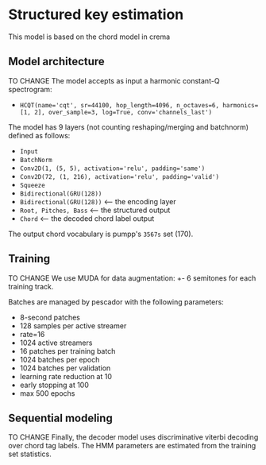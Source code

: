 Structured key estimation
===========================

This model is based on the chord model in crema


Model architecture
------------------
TO CHANGE
The model accepts as input a harmonic constant-Q spectrogram:

- `HCQT(name='cqt', sr=44100, hop_length=4096, n_octaves=6,
        harmonics=[1, 2], over_sample=3, log=True, conv='channels_last')`

The model has 9 layers (not counting reshaping/merging and batchnorm) defined as follows:

- `Input`
- `BatchNorm`
- `Conv2D(1, (5, 5), activation='relu', padding='same')`
- `Conv2D(72, (1, 216), activation='relu', padding='valid')`
- `Squeeze`
- `Bidirectional(GRU(128))`
- `Bidirectional(GRU(128))`  <-- the encoding layer
- `Root, Pitches, Bass`      <-- the structured output
- `Chord`                    <-- the decoded chord label output

The output chord vocabulary is pumpp's `3567s` set (170).

Training
--------
TO CHANGE
We use MUDA for data augmentation: +- 6 semitones for each training track.

Batches are managed by pescador with the following parameters:

- 8-second patches
- 128 samples per active streamer
- rate=16
- 1024 active streamers
- 16 patches per training batch
- 1024 batches per epoch
- 1024 batches per validation
- learning rate reduction at 10
- early stopping at 100
- max 500 epochs


Sequential modeling
-------------------
TO CHANGE
Finally, the decoder model uses discriminative viterbi decoding over chord tag
labels.  The HMM parameters are estimated from the training set statistics.
